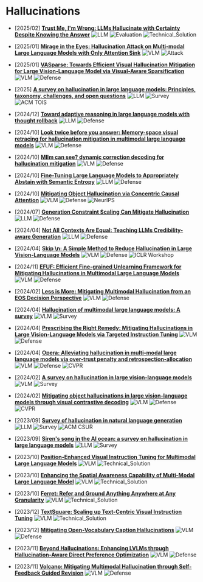 # Hallucinations
- [2025/02] **[Trust Me, I'm Wrong: LLMs Hallucinate with Certainty Despite Knowing the Answer](https://arxiv.org/pdf/2502.12964v2)** ![LLM](https://img.shields.io/badge/LLM-589cf4) ![Evaluation](https://img.shields.io/badge/Evaluation-87b800) ![Technical_Solution](https://img.shields.io/badge/Technical_Solution-87b800)

- [2025/01] **[Mirage in the Eyes: Hallucination Attack on Multi-modal Large Language Models with Only Attention Sink](https://www.usenix.org/system/files/conference/usenixsecurity25/sec25cycle1-prepub-1176-wang-yining.pdf)** ![VLM](https://img.shields.io/badge/VLM-c7688b) ![Attack](https://img.shields.io/badge/Attack-87b800)  

- [2025/01] **[VASparse: Towards Efficient Visual Hallucination Mitigation for Large Vision-Language Model via Visual-Aware Sparsification](https://ui.adsabs.harvard.edu/abs/2025arXiv250106553Z/abstract)** ![VLM](https://img.shields.io/badge/VLM-c7688b) ![Defense](https://img.shields.io/badge/Defense-87b800)  

- [2025] **[A survey on hallucination in large language models: Principles, taxonomy, challenges, and open questions](https://arxiv.org/pdf/2311.05232)** ![LLM](https://img.shields.io/badge/LLM-589cf4) ![Survey](https://img.shields.io/badge/Survey-87b800) ![ACM TOIS](https://img.shields.io/badge/ACM_TOIS-f1b800)  

- [2024/12] **[Toward adaptive reasoning in large language models with thought rollback](https://arxiv.org/pdf/2412.19707?)** ![LLM](https://img.shields.io/badge/LLM-589cf4) ![Defense](https://img.shields.io/badge/Defense-87b800)  

- [2024/10] **[Look twice before you answer: Memory-space visual retracing for hallucination mitigation in multimodal large language models](https://arxiv.org/pdf/2410.03577)** ![VLM](https://img.shields.io/badge/VLM-c7688b) ![Defense](https://img.shields.io/badge/Defense-87b800)  

- [2024/10] **[Mllm can see? dynamic correction decoding for hallucination mitigation](https://arxiv.org/pdf/2410.11779)** ![VLM](https://img.shields.io/badge/VLM-c7688b) ![Defense](https://img.shields.io/badge/Defense-87b800)  

- [2024/10] **[Fine-Tuning Large Language Models to Appropriately Abstain with Semantic Entropy](https://arxiv.org/abs/2410.17234)** ![LLM](https://img.shields.io/badge/LLM-589cf4) ![Defense](https://img.shields.io/badge/Defense-87b800)  

- [2024/10] **[Mitigating Object Hallucination via Concentric Causal Attention](https://arxiv.org/abs/2406.02069)** ![VLM](https://img.shields.io/badge/VLM-c7688b) ![Defense](https://img.shields.io/badge/Defense-87b800) ![NeurIPS](https://img.shields.io/badge/NeurIPS-f1b800)  

- [2024/07] **[Generation Constraint Scaling Can Mitigate Hallucination](https://arxiv.org/abs/2407.16908)** ![LLM](https://img.shields.io/badge/LLM-589cf4) ![Defense](https://img.shields.io/badge/Defense-87b800)  

- [2024/04] **[Not All Contexts Are Equal: Teaching LLMs Credibility-aware Generation](https://arxiv.org/abs/2404.06809)** ![LLM](https://img.shields.io/badge/LLM-589cf4) ![Defense](https://img.shields.io/badge/Defense-87b800)  

- [2024/04] **[Skip \\n: A Simple Method to Reduce Hallucination in Large Vision-Language Models](https://openreview.net/forum?id=5csjF5sF3r)** ![VLM](https://img.shields.io/badge/VLM-c7688b) ![Defense](https://img.shields.io/badge/Defense-87b800) ![ICLR Workshop](https://img.shields.io/badge/ICLR_Workshop-f1b800)  

- [2024/11] **[EFUF: Efficient Fine-grained Unlearning Framework for Mitigating Hallucinations in Multimodal Large Language Models](https://arxiv.org/abs/2402.09801)** ![VLM](https://img.shields.io/badge/VLM-c7688b) ![Defense](https://img.shields.io/badge/Defense-87b800)  

- [2024/02] **[Less is More: Mitigating Multimodal Hallucination from an EOS Decision Perspective](https://arxiv.org/abs/2402.14545)** ![VLM](https://img.shields.io/badge/VLM-c7688b) ![Defense](https://img.shields.io/badge/Defense-87b800)  

- [2024/04] **[Hallucination of multimodal large language models: A survey](https://arxiv.org/pdf/2404.18930?)** ![VLM](https://img.shields.io/badge/VLM-c7688b) ![Survey](https://img.shields.io/badge/Survey-87b800)  

- [2024/04] **[Prescribing the Right Remedy: Mitigating Hallucinations in Large Vision-Language Models via Targeted Instruction Tuning](https://arxiv.org/pdf/2404.10332)** ![VLM](https://img.shields.io/badge/VLM-c7688b) ![Defense](https://img.shields.io/badge/Defense-87b800)  

- [2024/04] **[Opera: Alleviating hallucination in multi-modal large language models via over-trust penalty and retrospection-allocation](http://openaccess.thecvf.com/content/CVPR2024/papers/Huang_OPERA_Alleviating_Hallucination_in_Multi-Modal_Large_Language_Models_via_Over-Trust_CVPR_2024_paper.pdf)** ![VLM](https://img.shields.io/badge/VLM-c7688b) ![Defense](https://img.shields.io/badge/Defense-87b800) ![CVPR](https://img.shields.io/badge/CVPR-f1b800)  


- [2024/02] **[A survey on hallucination in large vision-language models](https://arxiv.org/pdf/2402.00253)** ![VLM](https://img.shields.io/badge/VLM-c7688b) ![Survey](https://img.shields.io/badge/Survey-87b800)  

- [2024/02] **[Mitigating object hallucinations in large vision-language models through visual contrastive decoding](https://openaccess.thecvf.com/content/CVPR2024/papers/Leng_Mitigating_Object_Hallucinations_in_Large_Vision-Language_Models_through_Visual_Contrastive_CVPR_2024_paper.pdf)** ![VLM](https://img.shields.io/badge/VLM-c7688b) ![Defense](https://img.shields.io/badge/Defense-87b800) ![CVPR](https://img.shields.io/badge/CVPR-f1b800)  

- [2023/09] **[Survey of hallucination in natural language generation](https://arxiv.org/pdf/2202.03629)** ![LLM](https://img.shields.io/badge/LLM-589cf4) ![Survey](https://img.shields.io/badge/Survey-87b800) ![ACM CSUR](https://img.shields.io/badge/ACM_CSUR-f1b800)  

- [2023/09] **[Siren's song in the AI ocean: a survey on hallucination in large language models](https://direct.mit.edu/coli/article-pdf/doi/10.1162/coli.a.16/2535477/coli.a.16.pdf)** ![LLM](https://img.shields.io/badge/LLM-589cf4) ![Survey](https://img.shields.io/badge/Survey-87b800)  


- [2023/10] **[Position-Enhanced Visual Instruction Tuning for Multimodal Large Language Models](https://arxiv.org/abs/2308.13437)** ![VLM](https://img.shields.io/badge/VLM-c7688b) ![Technical_Solution](https://img.shields.io/badge/Technical_Solution-87b800)  

- [2023/10] **[Enhancing the Spatial Awareness Capability of Multi-Modal Large Language Model](https://arxiv.org/abs/2310.20357)** ![VLM](https://img.shields.io/badge/VLM-c7688b) ![Technical_Solution](https://img.shields.io/badge/Technical_Solution-87b800)  

- [2023/10] **[Ferret: Refer and Ground Anything Anywhere at Any Granularity](https://arxiv.org/abs/2310.07704)** ![VLM](https://img.shields.io/badge/VLM-c7688b) ![Technical_Solution](https://img.shields.io/badge/Technical_Solution-87b800)  

- [2023/12] **[TextSquare: Scaling up Text-Centric Visual Instruction Tuning](https://arxiv.org/abs/2404.12803)** ![VLM](https://img.shields.io/badge/VLM-c7688b) ![Technical_Solution](https://img.shields.io/badge/Technical_Solution-87b800)  


- [2023/12] **[Mitigating Open-Vocabulary Caption Hallucinations](https://arxiv.org/abs/2312.03631)** ![VLM](https://img.shields.io/badge/VLM-c7688b) ![Defense](https://img.shields.io/badge/Defense-87b800)  

- [2023/11] **[Beyond Hallucinations: Enhancing LVLMs through Hallucination-Aware Direct Preference Optimization](https://arxiv.org/abs/2311.16839)** ![VLM](https://img.shields.io/badge/VLM-c7688b) ![Defense](https://img.shields.io/badge/Defense-87b800)  

- [2023/11] **[Volcano: Mitigating Multimodal Hallucination through Self-Feedback Guided Revision](https://arxiv.org/abs/2311.07362)** ![VLM](https://img.shields.io/badge/VLM-c7688b) ![Defense](https://img.shields.io/badge/Defense-87b800)  
